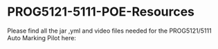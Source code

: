 # PROG5121-5111-POE-Resources
Please find all the jar ,yml and video files  needed for the PROG5121/5111 Auto Marking Pilot here:
